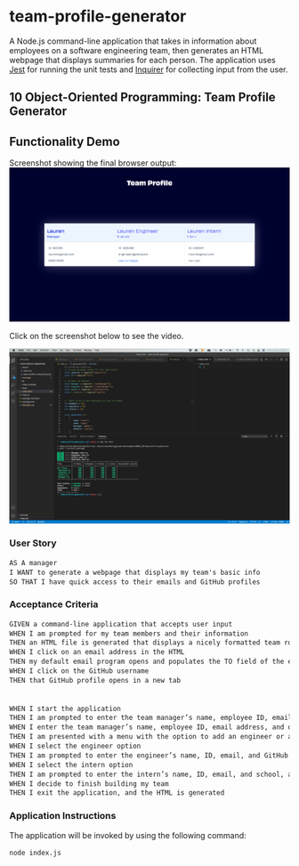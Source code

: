 # team-profile-generator
A Node.js command-line application that takes in information about employees on a software engineering team, then generates an HTML webpage that displays summaries for each person. The application uses [Jest](https://www.npmjs.com/package/jest) for running the unit tests and [Inquirer](https://www.npmjs.com/package/inquirer) for collecting input from the user. 


## 10 Object-Oriented Programming: Team Profile Generator

## Functionality Demo

Screenshot showing the final browser output:
![Screenshot showing the final browser output:](assets/team-profile-screenshot.png)

Click on the screenshot below to see the video.

[![User demonstration link](assets/team-profile-js-screenshot.png)](https://drive.google.com/file/d/1fjVgjZD6xARetMqjZCa-Qu5q-CUCINuC/view)


### User Story

```md
AS A manager
I WANT to generate a webpage that displays my team's basic info
SO THAT I have quick access to their emails and GitHub profiles
```

### Acceptance Criteria

```md
GIVEN a command-line application that accepts user input
WHEN I am prompted for my team members and their information
THEN an HTML file is generated that displays a nicely formatted team roster based on user input
WHEN I click on an email address in the HTML
THEN my default email program opens and populates the TO field of the email with the address
WHEN I click on the GitHub username
THEN that GitHub profile opens in a new tab


WHEN I start the application
THEN I am prompted to enter the team manager’s name, employee ID, email address, and office number
WHEN I enter the team manager’s name, employee ID, email address, and office number
THEN I am presented with a menu with the option to add an engineer or an intern or to finish building my team
WHEN I select the engineer option
THEN I am prompted to enter the engineer’s name, ID, email, and GitHub username, and I am taken back to the menu
WHEN I select the intern option
THEN I am prompted to enter the intern’s name, ID, email, and school, and I am taken back to the menu
WHEN I decide to finish building my team
THEN I exit the application, and the HTML is generated
```

### Application Instructions

The application will be invoked by using the following command:

```bash
node index.js
```

